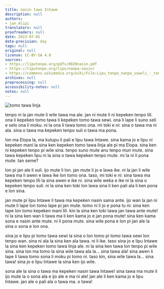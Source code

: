 ```yaml
---
title: nasin tawa Intawe
description: null
authors:
- jan Alipi
translators: null
proofreaders: null
date: 2023-07-01
date-precision: day
tags: null
original: null
license: CC-BY-SA 4.0
sources:
- https://liputenpo.org/pdfs/0020nasin.pdf
- https://liputenpo.org/lipu/nanpa-nasin/
- https://commons.wikimedia.org/wiki/File:Lipu_tenpo_nanpa_soweli_-_tomo_tawa_linja.svg
archives: null
preprocessing: null
accessibility-notes: null
notes: null
---
```


![tomo tawa linja](https://upload.wikimedia.org/wikipedia/commons/7/7f/Lipu_tenpo_nanpa_soweli_-_tomo_tawa_linja.svg)

tenpo ni la jan mute li wile tawa ma ale. jan ni mute li ni kepeken tenpo lili. ona li kepeken tomo tawa li kepeken tomo tawa sewi. ona li lape li suno seli e selo ona li moku. ni la ona li tawa tomo ona. mi toki e ni: sina o tawa ma ni ala. sina o tawa ma kepeken tenpo suli o tawa ma pona.

lon ma Elopa la, ma kulupu li pali e lipu tawa Intawe. sina kama jo e lipu ni kepeken mani la sina ken kepeken tomo tawa linja ale pi ma Elopa. sina ken ni kepeken tenpo pi wile sina. tenpo suno mute anu tenpo mun mute. sina tawa kepeken lipu ni la sina o tawa kepeken tenpo mute. mi la ni li pona mute. tan seme?

lon pi jan ale li suli. ijo mute li lon. jan mute li jo e lawa ike. ni la jan li wile tawa ma li awen e lawa ike lon tomo ona. taso, mi toki e ni: sina tawa ma kepeken tenpo lili la sina awen e ike ni. sina wile weka e ike ni la sina o kepeken tenpo suli. ni la sina ken toki lon lawa sina li ken pali ala li ken pona e lon sina.

jan mute pi lipu Intawe li tawa ma kepeken nasin sama ante. ijo wan la jan ni mute li lape lon tomo lape pi jan mute. tomo ni li jo e pona tu ni: sina ken lape lon tomo kepeken mani lili. kin la sina ken toki tawa jan tawa ante mute! ni la sina ken wan li tawa ma li ken kama jo e jan pona mute! sina ken kama sona e nasin ante mute. ni li pona mute. sina wile pona e lon pi jan ale la sina o sona e lon ona.

sina jo e lipu pi tomo tawa sewi la sina o lon tomo pi tomo tawa sewi lon tenpo wan. sina ni ala la sina ken ala tawa. ni li ike. taso sina jo e lipu Intawe la sina ken kepeken tomo tawa linja ale. ni la sina ken tawa lon tenpo pi wile sina. sina lon ma tomo la sina wile tawa ala la… sina tawa ala! sina awen li lape li tawa tomo sona li moku pi tomo ni. taso kin, sina wile tawa la… sina tawa! sina jo e lipu Intawe la sina ken ijo wile.

sona ale la sina o tawa ma kepeken nasin tawa Intawe! sina tawa ma mute li ijo mute la o sona ala e ijo ale e ma ni ale! jan ale li ken kama jo e lipu Intawe. jan ale o pali ala o tawa ma. o tawa!